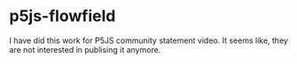 # p5js-flowfield

I have did this work for P5JS community statement video. It seems like, they are not interested in publising it anymore.
